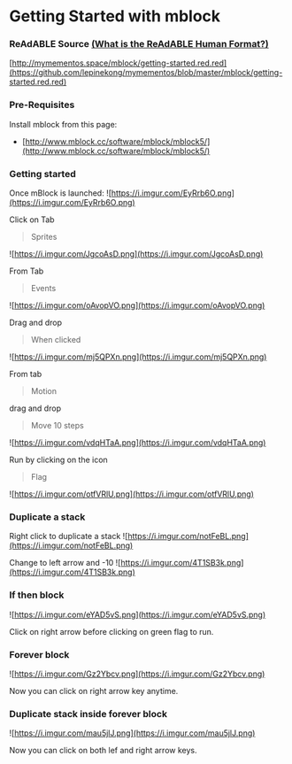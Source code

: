 
# Getting Started with mblock


### ReAdABLE Source [(What is the ReAdABLE Human Format?)](http://readablehumanformat.com)

[http://mymementos.space/mblock/getting-started.red.red](https://github.com/lepinekong/mymementos/blob/master/mblock/getting-started.red.red)


### Pre-Requisites

Install mblock from this page:
- [http://www.mblock.cc/software/mblock/mblock5/](http://www.mblock.cc/software/mblock/mblock5/)
                        

### Getting started

Once mBlock is launched:
![https://i.imgur.com/EyRrb6O.png](https://i.imgur.com/EyRrb6O.png)
                    
Click on Tab
>Sprites

![https://i.imgur.com/JgcoAsD.png](https://i.imgur.com/JgcoAsD.png)
                    
From Tab
>Events

![https://i.imgur.com/oAvopVO.png](https://i.imgur.com/oAvopVO.png)
                    
Drag and drop
>When clicked

![https://i.imgur.com/mj5QPXn.png](https://i.imgur.com/mj5QPXn.png)
                    
From tab
>Motion

drag and drop
>Move 10 steps

![https://i.imgur.com/vdqHTaA.png](https://i.imgur.com/vdqHTaA.png)
                    
Run by clicking on the icon
>Flag

![https://i.imgur.com/otfVRlU.png](https://i.imgur.com/otfVRlU.png)
                    

### Duplicate a stack

Right click to duplicate a stack
![https://i.imgur.com/notFeBL.png](https://i.imgur.com/notFeBL.png)
                    
Change to left arrow and -10
![https://i.imgur.com/4T1SB3k.png](https://i.imgur.com/4T1SB3k.png)
                    

### If then block

![https://i.imgur.com/eYAD5vS.png](https://i.imgur.com/eYAD5vS.png)
                    
Click on right arrow before clicking on green flag to run.

### Forever block

![https://i.imgur.com/Gz2Ybcv.png](https://i.imgur.com/Gz2Ybcv.png)
                    
Now you can click on right arrow key anytime.

### Duplicate stack inside forever block

![https://i.imgur.com/mau5jlJ.png](https://i.imgur.com/mau5jlJ.png)
                    
Now you can click on both lef and right arrow keys.
